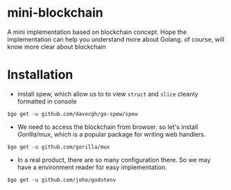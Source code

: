 # mini-blockchain
A mini implementation based on blockchain concept. Hope the implementation can help you understand more about Golang. of course, will know more clear about blockchain 

# Installation
- install spew, which allow us to to view `struct` and `slice` cleanly formatted in console 

 `$go get -u github.com/davecgh/go-spew/spew`
 
- We need to access the blockchain from browser. so let's install *Gorilla/mux*, which is a popular package for writing web handlers.

`$go get -u github.com/gorilla/mux`

- In a real product, there are so many configuration there. So we may have a environment reader for easy implementation.

`$go get -u github.com/joho/godotenv`

